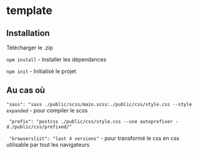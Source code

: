 # template

## Installation

Télécharger le .zip 

`npm install` - Installer les dépendances 

`npm init` - Initialisé le projet  




## Au cas où
` "sass": "sass ./public/scss/main.scss:./public/css/style.css --style expanded ` - pour compiler le scss

` "prefix": "postcss ./public/css/style.css --use autoprefixer -d./public/css/prefixed/"`

` "browserslist": "last 4 versions"` - pour transformé le css en css utilisable par tout les navigateurs
